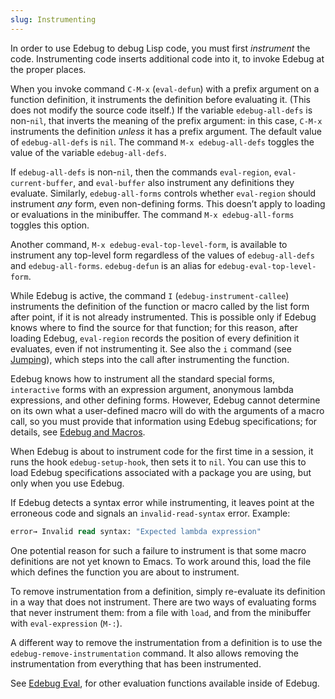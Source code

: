 ```yaml
---
slug: Instrumenting
---
```


In order to use Edebug to debug Lisp code, you must first *instrument* the code. Instrumenting code inserts additional code into it, to invoke Edebug at the proper places.

When you invoke command `C-M-x` (`eval-defun`) with a prefix argument on a function definition, it instruments the definition before evaluating it. (This does not modify the source code itself.) If the variable `edebug-all-defs` is non-`nil`, that inverts the meaning of the prefix argument: in this case, `C-M-x` instruments the definition *unless* it has a prefix argument. The default value of `edebug-all-defs` is `nil`. The command `M-x edebug-all-defs` toggles the value of the variable `edebug-all-defs`.

If `edebug-all-defs` is non-`nil`, then the commands `eval-region`, `eval-current-buffer`, and `eval-buffer` also instrument any definitions they evaluate. Similarly, `edebug-all-forms` controls whether `eval-region` should instrument *any* form, even non-defining forms. This doesn’t apply to loading or evaluations in the minibuffer. The command `M-x edebug-all-forms` toggles this option.

Another command, `M-x edebug-eval-top-level-form`, is available to instrument any top-level form regardless of the values of `edebug-all-defs` and `edebug-all-forms`. `edebug-defun` is an alias for `edebug-eval-top-level-form`.

While Edebug is active, the command `I` (`edebug-instrument-callee`) instruments the definition of the function or macro called by the list form after point, if it is not already instrumented. This is possible only if Edebug knows where to find the source for that function; for this reason, after loading Edebug, `eval-region` records the position of every definition it evaluates, even if not instrumenting it. See also the `i` command (see [Jumping](Jumping)), which steps into the call after instrumenting the function.

Edebug knows how to instrument all the standard special forms, `interactive` forms with an expression argument, anonymous lambda expressions, and other defining forms. However, Edebug cannot determine on its own what a user-defined macro will do with the arguments of a macro call, so you must provide that information using Edebug specifications; for details, see [Edebug and Macros](Edebug-and-Macros).

When Edebug is about to instrument code for the first time in a session, it runs the hook `edebug-setup-hook`, then sets it to `nil`. You can use this to load Edebug specifications associated with a package you are using, but only when you use Edebug.

If Edebug detects a syntax error while instrumenting, it leaves point at the erroneous code and signals an `invalid-read-syntax` error. Example:

```lisp
error→ Invalid read syntax: "Expected lambda expression"
```

One potential reason for such a failure to instrument is that some macro definitions are not yet known to Emacs. To work around this, load the file which defines the function you are about to instrument.

To remove instrumentation from a definition, simply re-evaluate its definition in a way that does not instrument. There are two ways of evaluating forms that never instrument them: from a file with `load`, and from the minibuffer with `eval-expression` (`M-:`).

A different way to remove the instrumentation from a definition is to use the `edebug-remove-instrumentation` command. It also allows removing the instrumentation from everything that has been instrumented.

See [Edebug Eval](Edebug-Eval), for other evaluation functions available inside of Edebug.
